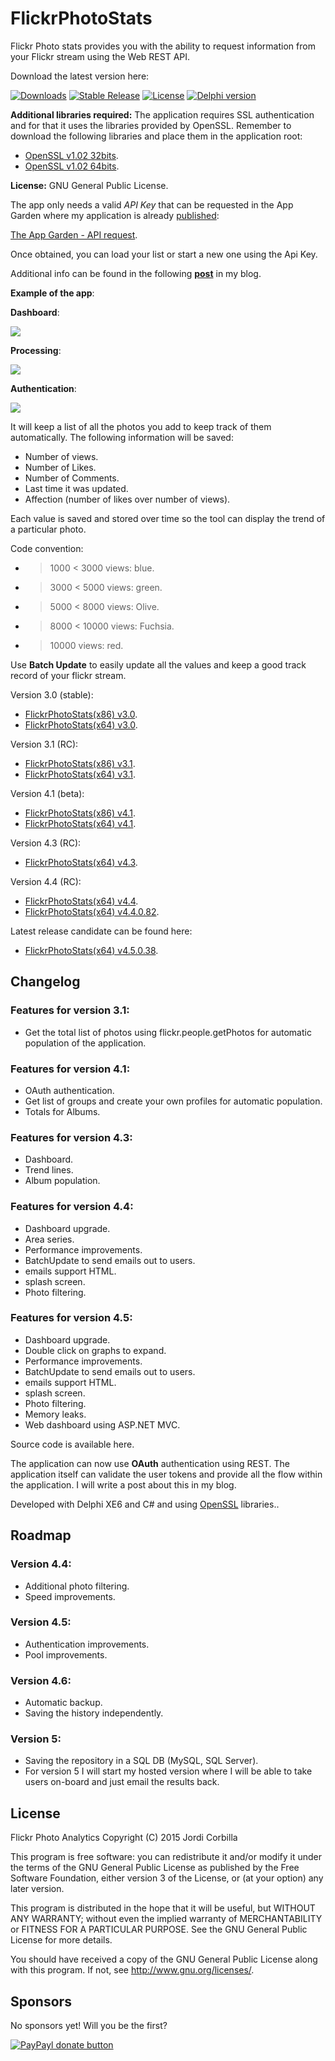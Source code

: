 FlickrPhotoStats
================

Flickr Photo stats provides you with the ability to request information from your Flickr stream using the Web REST API.

Download the latest version here:

[![Downloads](https://img.shields.io/badge/downloads-1k-blue.svg)](https://app.box.com/s/azfrwuna4m3kiihbq37ex9klnz8xv85p) [![Stable Release](https://img.shields.io/badge/version-4.5.0.38rc-blue.svg)](https://app.box.com/s/azfrwuna4m3kiihbq37ex9klnz8xv85p) [![License](https://img.shields.io/badge/license-GPL-blue.svg)](https://app.box.com/s/azfrwuna4m3kiihbq37ex9klnz8xv85p) [![Delphi version](https://img.shields.io/badge/delphi-xe6-red.svg)](https://app.box.com/s/azfrwuna4m3kiihbq37ex9klnz8xv85p)

**Additional libraries required:**
The application requires SSL authentication and for that it uses the libraries provided by OpenSSL.
Remember to download the following libraries and place them in the application root:

- [OpenSSL v1.02 32bits](http://indy.fulgan.com/SSL/openssl-1.0.2d-i386-win32.zip).
- [OpenSSL v1.02 64bits](http://indy.fulgan.com/SSL/openssl-1.0.2d-x64_86-win64.zip).

**License:** GNU General Public License.

The app only needs a valid *API Key* that can be requested in the App Garden where my application is already [published](https://www.flickr.com/services/apps/72157639602915254/):

[The App Garden - API request](https://www.flickr.com/services/apps/create/apply/?).

Once obtained, you can load your list or start a new one using the Api Key.

Additional info can be found in the following [**post**](http://thundaxsoftware.blogspot.com/p/flickr-photo-analytics-v45.html) in my blog.

**Example of the app**:

**Dashboard**:

![](http://2.bp.blogspot.com/-pOsbaNlGn8A/VdzVz5L3CJI/AAAAAAAAE_U/TSorHxtJO40/s640/version.png)

**Processing**:

![](http://3.bp.blogspot.com/-L0tJYC6NnH4/VdzWXMZCCcI/AAAAAAAAE_c/HYShnUDk0TY/s640/proces.png)

**Authentication**:

![](http://2.bp.blogspot.com/-buVw7akFPG4/VdzYG7JkCcI/AAAAAAAAE_w/qolCi6kzKDY/s640/auth2.png)

It will keep a list of all the photos you add to keep track of them automatically.
The following information will be saved:
- Number of views.
- Number of Likes.
- Number of Comments.
- Last time it was updated.
- Affection (number of likes over number of views).

Each value is saved and stored over time so the tool can display the trend of a particular photo.

Code convention:
- > 1000 < 3000 views: blue.
- > 3000 < 5000 views: green.
- > 5000 < 8000 views: Olive.
- > 8000 < 10000 views: Fuchsia. 
- > 10000 views: red.
 
Use **Batch Update** to easily update all the values and keep a good track record of your flickr stream.

Version 3.0 (stable):

- [FlickrPhotoStats(x86) v3.0](https://app.box.com/s/v3xdczujjdm1b85kcs8k). 
- [FlickrPhotoStats(x64) v3.0](https://app.box.com/s/1i67o9g6krr0398kprk1).

Version 3.1 (RC):

- [FlickrPhotoStats(x86) v3.1](https://app.box.com/s/djm6lei8rli3pkfa1fy3).
- [FlickrPhotoStats(x64) v3.1](https://app.box.com/s/w24hr4cq8nkh9c22z4iw).

Version 4.1 (beta):

- [FlickrPhotoStats(x86) v4.1](https://app.box.com/s/ydtsu1ceq3f5dkkilct20qhnkdahcddd).
- [FlickrPhotoStats(x64) v4.1](https://app.box.com/s/x3ta5x4z3o6e5h7ozc82d6e49uslzjw5).

Version 4.3 (RC):

- [FlickrPhotoStats(x64) v4.3](https://app.box.com/s/3ftq5jts9srydqzwpj02adml1gkav435).

Version 4.4 (RC):

- [FlickrPhotoStats(x64) v4.4](https://app.box.com/s/qpe03ssodxwj55orhhzmd7xpms21qvd7).
- [FlickrPhotoStats(x64) v4.4.0.82](https://app.box.com/s/1l6otaof0iefazqt8tp1602bv98bji9r).

Latest release candidate can be found here:

- [FlickrPhotoStats(x64) v4.5.0.38](https://app.box.com/s/azfrwuna4m3kiihbq37ex9klnz8xv85p).

## Changelog
### Features for version 3.1:
- Get the total list of photos using flickr.people.getPhotos for automatic population of the application.

### Features for version 4.1:
- OAuth authentication.
- Get list of groups and create your own profiles for automatic population.
- Totals for Albums.

### Features for version 4.3:
- Dashboard.
- Trend lines.
- Album population.

### Features for version 4.4:
- Dashboard upgrade.
- Area series.
- Performance improvements.
- BatchUpdate to send emails out to users.
- emails support HTML.
- splash screen.
- Photo filtering.

### Features for version 4.5:
- Dashboard upgrade.
- Double click on graphs to expand.
- Performance improvements.
- BatchUpdate to send emails out to users.
- emails support HTML.
- splash screen.
- Photo filtering.
- Memory leaks.
- Web dashboard using ASP.NET MVC.

Source code is available here.

The application can now use **OAuth** authentication using REST. The application itself can validate the user tokens and provide all the flow within the application. I will write a post about this in my blog.

Developed with Delphi XE6 and C# and using [OpenSSL](https://www.openssl.org/) libraries..

## Roadmap
### Version 4.4:
- Additional photo filtering.
- Speed improvements.

### Version 4.5:
- Authentication improvements.
- Pool improvements.
 
### Version 4.6:
- Automatic backup.
- Saving the history independently.

### Version 5:
- Saving the repository in a SQL DB (MySQL, SQL Server).
- For version 5 I will start my hosted version where I will be able to take users on-board and just email the results back.

License
-------

  Flickr Photo Analytics
  Copyright (C) 2015  Jordi Corbilla
  
  This program is free software: you can redistribute it and/or modify
  it under the terms of the GNU General Public License as published by
  the Free Software Foundation, either version 3 of the License, or
  (at your option) any later version.
  
  This program is distributed in the hope that it will be useful,
  but WITHOUT ANY WARRANTY; without even the implied warranty of
  MERCHANTABILITY or FITNESS FOR A PARTICULAR PURPOSE.  See the
  GNU General Public License for more details.
  
  You should have received a copy of the GNU General Public License
  along with this program.  If not, see <http://www.gnu.org/licenses/>.


## Sponsors
No sponsors yet! Will you be the first?

[![PayPayl donate button](https://img.shields.io/badge/paypal-donate-yellow.svg)](https://www.paypal.com/cgi-bin/webscr?cmd=_s-xclick&hosted_button_id=L5FCF6LX5C9AW "Donate once-off to this project using Paypal")
